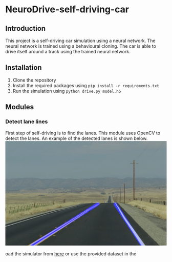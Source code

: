 # NeuroDrive-self-driving-car

## Introduction

This project is a self-driving car simulation using a neural network. The neural network is trained using a behavioural cloning. The car is able to drive itself around a track using the trained neural network.


## Installation
1. Clone the repository
2. Install the required packages using `pip install -r requirements.txt`
3. Run the simulation using `python drive.py model.h5`

## Modules

### Detect lane lines
First step of self-driving is to find the lanes. This module uses OpenCV to detect the lanes.
An example of the detected lanes is shown below.
![image](01_Detecting_lane_lines/assets/result.jpg)

oad the simulator from [here](https://github.com/udacity/self-driving-car-sim) or use the provided dataset in the 


